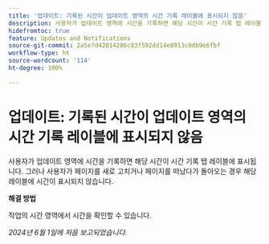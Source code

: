 ```yaml
---
title: '업데이트: 기록된 시간이 업데이트 영역의 시간 기록 레이블에 표시되지 않음'
description: 사용자가 업데이트 영역에 시간을 기록하면 해당 시간이 시간 기록 탭 레이블에 표시됩니다. 그러나 사용자가 페이지를 새로 고치거나 페이지를 떠났다가 돌아오는 경우 해당 레이블에 시간이 표시되지 않습니다.
hidefromtoc: true
feature: Updates and Notifications
source-git-commit: 2a5e7d42014286c83f592dd14e8913c0db9e6fbf
workflow-type: ht
source-wordcount: '114'
ht-degree: 100%

---
```



# 업데이트: 기록된 시간이 업데이트 영역의 시간 기록 레이블에 표시되지 않음

사용자가 업데이트 영역에 시간을 기록하면 해당 시간이 시간 기록 탭 레이블에 표시됩니다. 그러나 사용자가 페이지를 새로 고치거나 페이지를 떠났다가 돌아오는 경우 해당 레이블에 시간이 표시되지 않습니다.

**해결 방법**

작업의 시간 영역에서 시간을 확인할 수 있습니다.

_2024년 6월 1일에 처음 보고되었습니다._
